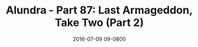 ---
layout: entry.pug
title: "Alundra - Part 87: Last Armageddon, Take Two (Part 2)"
date: 2016-07-09 09-0800
publishDate: 2017-10-31 12:00:00 -0800
categories: playthroughs alundra
draft: true
---